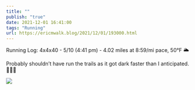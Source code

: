 ```yaml
---
title: ""
publish: "true"
date: 2021-12-01 16:41:00
tags: "Running"
url: https://ericmwalk.blog/2021/12/01/193000.html
---
```


Running Log: 4x4x40 - 5/10 (4:41 pm) - 4.02 miles at 8:59/mi pace, 50°F 🌥

Probably shouldn’t have run the trails as it got dark faster than I anticipated. 🏃🏻‍♂️

![](https://ericmwalk.blog/uploads/2021/4042091d0d.jpg)